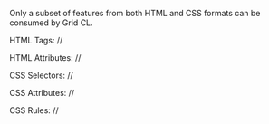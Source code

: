 Only a subset of features from both HTML and CSS formats can be consumed by Grid CL.

HTML Tags:
//

HTML Attributes:
//

CSS Selectors:
//

CSS Attributes:
//

CSS Rules:
//
